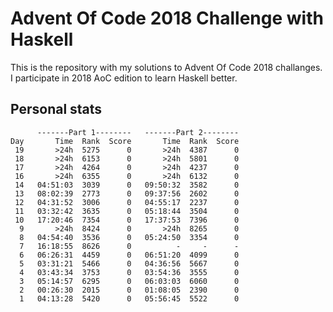 # Advent Of Code 2018 Challenge with Haskell

This is the repository with my solutions to Advent Of Code 2018 challanges.
I participate in 2018 AoC edition to learn Haskell better.


## Personal stats

```
      -------Part 1--------   -------Part 2--------
Day       Time  Rank  Score       Time  Rank  Score
 19       >24h  5275      0       >24h  4387      0
 18       >24h  6153      0       >24h  5801      0
 17       >24h  4264      0       >24h  4237      0
 16       >24h  6355      0       >24h  6132      0
 14   04:51:03  3039      0   09:50:32  3582      0
 13   08:02:39  2773      0   09:37:56  2602      0
 12   04:31:52  3006      0   04:55:17  2237      0
 11   03:32:42  3635      0   05:18:44  3504      0
 10   17:20:46  7354      0   17:37:53  7396      0
  9       >24h  8424      0       >24h  8265      0
  8   04:54:40  3536      0   05:24:50  3354      0
  7   16:18:55  8626      0          -     -      -
  6   06:26:31  4459      0   06:51:20  4099      0
  5   03:31:21  5466      0   04:36:56  5667      0
  4   03:43:34  3753      0   03:54:36  3555      0
  3   05:14:57  6295      0   06:03:03  6060      0
  2   00:26:30  2015      0   01:08:05  2390      0
  1   04:13:28  5420      0   05:56:45  5522      0
```